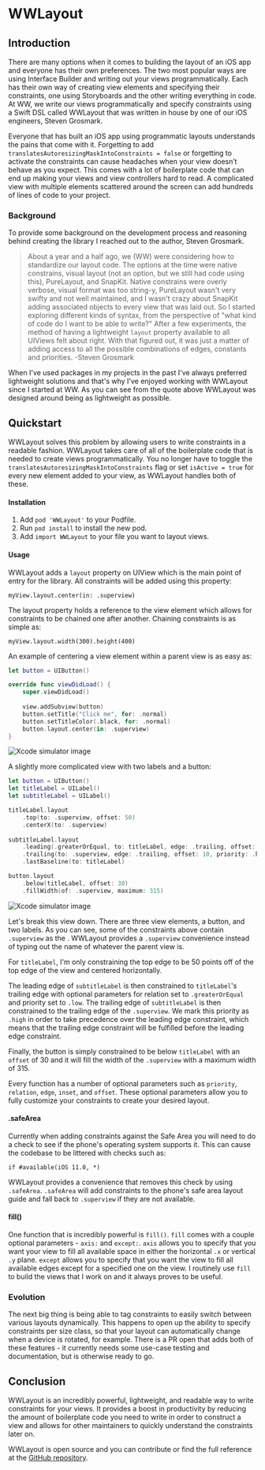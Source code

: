 # WWLayout

## Introduction

There are many options when it comes to building the layout of an iOS app and everyone has their own preferences. The two most popular ways are using Interface Builder and writing out your views programmatically. Each has their own way of creating view elements and specifying their constraints, one using Storyboards and the other writing everything in code. At WW, we write our views programmatically and specify constraints using a Swift DSL called WWLayout that was written in house by one of our iOS engineers, Steven Grosmark.

Everyone that has built an iOS app using programmatic layouts understands the pains that come with it. Forgetting to add `translatesAutoresizingMaskIntoConstraints = false` or forgetting to activate the constraints can cause headaches when your view doesn’t behave as you expect. This comes with a lot of boilerplate code that can end up making your views and view controllers hard to read. A complicated view with multiple elements scattered around the screen can add hundreds of lines of code to your project. 

### Background

To provide some background on the development process and reasoning behind creating the library I reached out to the author, Steven Grosmark. 

> About a year and a half ago, we (WW) were considering how to standardize our layout code.  The options at the time were native constrains, visual layout (not an option, but we still had code using this), PureLayout, and SnapKit. Native constrains were overly verbose, visual format was too string-y, PureLayout wasn't very swifty and not well maintained, and I wasn't crazy about SnapKit adding associated objects to every view that was laid out.  So I started exploring different kinds of syntax, from the perspective of "what kind of code do I want to be able to write?"  After a few experiments, the method of having a lightweight `layout` property available to all UIViews felt about right.  With that figured out, it was just a matter of adding access to all the possible combinations of edges, constants and priorities. -Steven Grosmark
>
When I've used packages in my projects in the past I've always preferred lightweight solutions and that's why I've enjoyed working with WWLayout since I started at WW. As you can see from the quote above WWLayout was designed around being as lightweight as possible.

## Quickstart

WWLayout solves this problem by allowing users to write constraints in a readable fashion. WWLayout takes care of all of the boilerplate code that is needed to create views programmatically. You no longer have to toggle the `translatesAutoresizingMaskIntoConstraints` flag or set `isActive = true` for every new element added to your view, as WWLayout handles both of these. 

#### Installation

1. Add `pod 'WWLayout'` to your Podfile.
2. Run `pod install` to install the new pod.
3. Add `import WWLayout` to your file you want to layout views.

#### Usage

WWLayout adds a `layout` property on UIView which is the main point of entry for the library. All constraints will be added using this property: 

`myView.layout.center(in: .superview)`

The layout property holds a reference to the view element which allows for constraints to be chained one after another. Chaining constraints is as simple as: 

`myView.layout.width(300).height(400)`

An example of centering a view element within a parent view is as easy as:
```swift
let button = UIButton()

override func viewDidLoad() {
    super.viewDidLoad()
    
    view.addSubview(button)
    button.setTitle("Click me", for: .normal)
    button.setTitleColor(.black, for: .normal)
    button.layout.center(in: .superview)
}
```

![Xcode simulator image](https://i.imgur.com/9BqYo60.png)

A slightly more complicated view with two labels and a button:
```swift
let button = UIButton()
let titleLabel = UILabel()
let subtitleLabel = UILabel()

titleLabel.layout
    .top(to: .superview, offset: 50)
    .centerX(to: .superview)
        
subtitleLabel.layout
    .leading(.greaterOrEqual, to: titleLabel, edge: .trailing, offset: 40, priority: .low)
    .trailing(to: .superview, edge: .trailing, offset: 10, priority: .high)
    .lastBaseline(to: titleLabel)

button.layout
    .below(titleLabel, offset: 30)
    .fillWidth(of: .superview, maximum: 315)
```

![Xcode simulator image](https://imgur.com/qNJqJ1A.png)

Let's break this view down. There are three view elements, a button, and two labels. As you can see, some of the constraints above contain `.superview` as the . WWLayout provides a `.superview` convenience instead of typing out the name of whatever the parent view is.

For `titleLabel`, I'm only constraining the top edge to be 50 points off of the top edge of the view and centered horizontally. 

The leading edge of `subtitleLabel` is then constrained to `titleLabel`'s trailing edge with optional parameters for relation set to `.greaterOrEqual` and priority set to `.low`. The trailing edge of `subtitleLabel` is then constrained to the trailing edge of the `.superview`. We mark this priority as `.high` in order to take precedence over the leading edge constraint, which means that the trailing edge constraint will be fulfilled before the leading edge constraint.

Finally, the button is simply constrained to be below `titleLabel` with an `offset` of 30 and it will fill the width of the `.superview` with a maximum width of 315. 

Every function has a number of optional parameters such as `priority`, `relation`, `edge`, `inset`, and `offset`. These optional parameters allow you to fully customize your constraints to create your desired layout.

#### .safeArea

Currently when adding constraints against the Safe Area you will need to do a check to see if the phone's operating system supports it. This can cause the codebase to be littered with checks such as: 

```if #available(iOS 11.0, *)```

WWLayout provides a convenience that removes this check by using `.safeArea`. `.safeArea` will add constraints to the phone's safe area layout guide and fall back to `.superview` if they are not available.

#### fill()

One function that is incredibly powerful is `fill()`. `fill` comes with a couple optional parameters - `axis:` and `except:`. `axis` allows you to specify that you want your view to fill all available space in either the horizontal `.x` or vertical `.y` plane. `except` allows you to specify that you want the view to fill all available edges except for a specified one on the view. I routinely use `fill` to build the views that I work on and it always proves to be useful.

### Evolution

The next big thing is being able to tag constraints to easily switch between various layouts dynamically.  This happens to open up the ability to specify constraints per size class, so that your layout can automatically change when a device is rotated, for example.  There is a PR open that adds both of these features - it currently needs some use-case testing and documentation, but is otherwise ready to go.

## Conclusion

WWLayout is an incredibly powerful, lightweight, and readable way to write constraints for your views. It provides a boost in productivity by reducing the amount of boilerplate code you need to write in order to construct a view and allows for other maintainers to quickly understand the constraints later on. 

WWLayout is open source and you can contribute or find the full reference at the [GitHub repository](https://github.com/ww-tech/wwlayout).